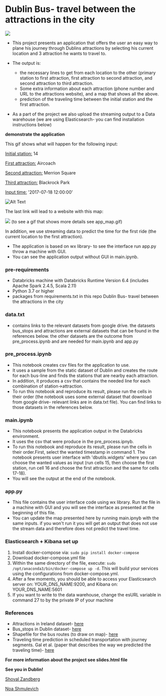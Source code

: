 # Dublin Bus- travel between the attractions in the city
![](https://i.imgur.com/rl7NZOs.jpg)

+ This project presents an application that offers the user an easy way to plane his journey through Dublins attractions by selecting his current location and 3 attraction he wants to travel to. 
+ The output is:

   + the necessary lines to get from each location to the other (primary station to first attraction, first attraction to second attraction, and second attraction to third attraction.
   + Some extra information about each attraction (phone number and URL to the attractions website), and a map that shows all the above.
   + prediction of the traveling time between the initial station and the first attraction.
 + As a part of the project we also upload the streaming output to a Data warehouse (we are using Elasticsearch- you can find installation instructions below)

**demonstrate the application**

This gif shows what will happen for the following input:

<ins>Initial station:</ins> 14

<ins>First attraction:</ins> Aircoach

<ins>Second attraction:</ins> Merrion Square

<ins>Third attraction:</ins> Blackrock Park

<ins>Input time:</ins> '2017-07-18 12:00:00'

![Alt Text](https://i.imgur.com/HiHYp2f.gif)


The last link will lead to a website with this map:

![](https://i.imgur.com/FbQ93HZ.png)
(to see a gif that shows more details see app_map.gif)


In addition, we use streaming data to predict the time for the first ride (the current location to the first attraction).
- The application is based on wx library- to see the interface run app.py throw a machine with GUI.
- You can see the application output without GUI in main.ipynb.

### pre-requirements
-	Databricks machine with Databricks Runtime Version 6.4 (includes Apache Spark 2.4.5, Scala 2.11)
-	Python 3.7 or higher
-	packages from requirements.txt in this repo
Dublin Bus- travel between the attractions in the city

### data.txt
- contains links to the relevant datasets from google drive. the datasets bus_stops and attractions are external datasets that can be found in the references below. the other datasets are the outcome from pre_process.ipynb and are needed for main.ipynb and app.py

### pre_process.ipynb
-	This notebook creates csv files for the application to use.
-	It uses a sample from the static dataset of Dublin and creates the route for each bus-line and finds the stations that are nearby each attraction.
-	In addition, it produces a csv that contains the needed line for each combination of station->attraction. 
-	To run this notebook and reproduce its result, please run the cells in their order (the notebook uses some external dataset that download from google drive- relevant links are in data.txt file). You can find links to those datasets in the references below.

### main.ipynb
-	This notebook presents the application output in the Databricks environment. 
-	It uses the csv that were produce in the pre_process.ipnyb.
-	To run this notebook and reproduce its result, please run the cells in their order.First, select the wanted timestamp in command 1. The notebook presents user interface with 'dbutils.widgets' where you can choose the wanted values as input (run cells 15, then choose the first station, run cell 16 and choose the first attraction and the same for cells 17-18).
-	 You will see the output at the end of the notebook.

### app.py
-	This file contains the user interface code using wx library. Run the file in a machine with GUI and you will see the interface as presented at the beginning of this file.
-	You can update the map presented here by running main.ipnyb with the same inputs. if you won't run it you will get an output that does not use the stream data and therefore does not predict the travel time.

### Elasticsearch + Kibana set up
1. Install docker-compose via: `sudo pip install docker-compose` 
2. Download docker-compose.yml file
3. Within the same directory of the file, execute: `sudo /opt/anaconda3/bin/docker-compose up -d`.
This will build your services using the configurations from docker-compose.yml.
4. After a few moments, you should be able to access your Elasticsearch server on: YOUR_DNS_NAME:9200, and Kibana on: YOUR_DNS_NAME:5601
5. If you want to write to the data warehouse, change the esURL variable in command 27 to by the private IP of your machine

### References
-	Attractions in Ireland dataset-  [here](https://data.gov.ie/dataset/attractions)
-	Bus_stops in Dublin dataset-  [here](https://hub.arcgis.com/datasets/EsriIreland::dublin-bus-stops)
-	Shapefile for the bus routes (to draw on map)-  [here](https://hub.arcgis.com/datasets/f3cd2313a3e849a798da2dbc68835c77_7?geometry=-6.362%2C53.319%2C-6.145%2C53.355&selectedAttribute=Shape__Length)
-	Traveling time prediction in scheduled transportation with journey segments. Gal et al. (paper that describes the way we predicted the traveling time)-   [here](https://www.sciencedirect.com/science/article/abs/pii/S0306437915002112)

__For more information about the project see slides.html file__

**See you in Dublin!**

[Shoval Zandberg](https://github.com/shoval-z)

[Noa Shmulevich](https://github.com/noashmul)
